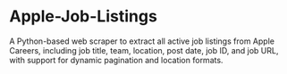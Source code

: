 # Apple-Job-Listings
A Python-based web scraper to extract all active job listings from Apple Careers, including job title, team, location, post date, job ID, and job URL, with support for dynamic pagination and location formats.
